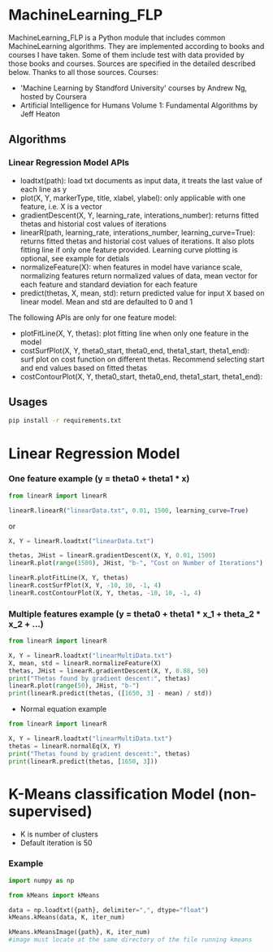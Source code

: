 # MachineLearning_FLP

MachineLearning_FLP is a Python module that includes common MachineLearning algorithms. They are implemented according to books and courses I have taken. Some of them include test with data provided by those books and courses. Sources are specified in the detailed described below. Thanks to all those sources.
Courses:
- 'Machine Learning by Standford University' courses by Andrew Ng, hosted by Coursera
- Artificial Intelligence for Humans Volume 1: Fundamental Algorithms by Jeff Heaton

## Algorithms
### Linear Regression Model APIs
* loadtxt(path): load txt documents as input data, it treats the last value of each line as y
* plot(X, Y, markerType, title, xlabel, ylabel): only applicable with one feature, i.e. X is a vector
* gradientDescent(X, Y, learning_rate, interations_number): returns fitted thetas and historial cost values of iterations
* linearR(path, learning_rate, interations_number, learning_curve=True): returns fitted thetas and historial cost values of iterations. It also plots fitting line if only one feature provided. Learning curve plotting is optional, see example for detials
* normalizeFeature(X): when features in model have variance scale, normalizing features return normalized values of data, mean vector for each feature and standard deviation for each feature
* predict(thetas, X, mean, std): return predicted value for input X based on linear model. Mean and std are defaulted to 0 and 1

The following APIs are only for one feature model:
* plotFitLine(X, Y, thetas): plot fitting line when only one feature in the model
* costSurfPlot(X, Y, theta0_start, theta0_end, theta1_start, theta1_end): surf plot on cost function on different thetas. Recommend selecting start and end values based on fitted thetas
* costContourPlot(X, Y, theta0_start, theta0_end, theta1_start, theta1_end):

## Usages
```bash
pip install -r requirements.txt
```

# Linear Regression Model

### One feature example (y = theta0 + theta1 * x)
```python
from linearR import linearR

linearR.linearR("linearData.txt", 0.01, 1500, learning_curve=True)
```
or
```python
X, Y = linearR.loadtxt("linearData.txt")

thetas, JHist = linearR.gradientDescent(X, Y, 0.01, 1500)
linearR.plot(range(1500), JHist, "b-", "Cost on Number of Iterations")

linearR.plotFitLine(X, Y, thetas)
linearR.costSurfPlot(X, Y, -10, 10, -1, 4)
linearR.costContourPlot(X, Y, thetas, -10, 10, -1, 4)
```

### Multiple features example (y = theta0 + theta1 * x_1 + theta_2 * x_2 + ...)
```python
from linearR import linearR

X, Y = linearR.loadtxt("linearMultiData.txt")
X, mean, std = linearR.normalizeFeature(X)
thetas, JHist = linearR.gradientDescent(X, Y, 0.88, 50)
print("Thetas found by gradient descent:", thetas)
linearR.plot(range(50), JHist, "b-")
print(linearR.predict(thetas, ([1650, 3] - mean) / std))
```

* Normal equation example
```python
from linearR import linearR

X, Y = linearR.loadtxt("linearMultiData.txt")
thetas = linearR.normalEq(X, Y)
print("Thetas found by gradient descent:", thetas)
print(linearR.predict(thetas, [1650, 3]))
```

# K-Means classification Model (non-supervised)
* K is number of clusters
* Default iteration is 50

### Example
```python
import numpy as np

from kMeans import kMeans

data = np.loadtxt({path}, delimiter=",", dtype="float")
kMeans.kMeans(data, K, iter_num)

kMeans.kMeansImage({path}, K, iter_num)
#image must locate at the same directory of the file running kmeans
```

